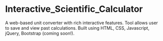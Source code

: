 # Interactive_Scientific_Calculator
A web-based unit converter with rich interactive features. Tool allows user to save and view past calculations. Built using HTML, CSS, Javascript, jQuery, Bootstrap (coming soon!).
